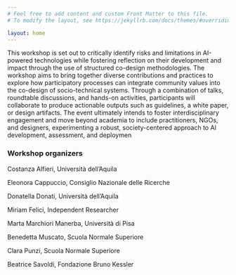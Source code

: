 ```yaml
---
# Feel free to add content and custom Front Matter to this file.
# To modify the layout, see https://jekyllrb.com/docs/themes/#overriding-theme-defaults

layout: home
---
```

This workshop is set out to critically identify risks and limitations in
AI-powered technologies while fostering reflection on their development and impact through the use of structured co-design methodologies. The workshop aims to
bring together diverse contributions and practices to explore how participatory processes can integrate community values into the co-design of socio-technical systems. Through a combination of talks, roundtable discussions, and hands-on activities, participants will collaborate to produce actionable outputs such as guidelines,
a white paper, or design artifacts. The event ultimately intends to foster interdisciplinary engagement and move beyond academia to include practitioners, NGOs, and designers, experimenting a robust, society-centered approach to AI development, assessment, and deploymen


### Workshop organizers

Costanza Alfieri, Università dell’Aquila

Eleonora Cappuccio, Consiglio Nazionale delle Ricerche

Donatella Donati, Università dell’Aquila

Miriam Felici, Independent Researcher 

Marta Marchiori Manerba, Università di Pisa

Benedetta Muscato, Scuola Normale Superiore

Clara Punzi, Scuola Normale Superiore 

Beatrice Savoldi, Fondazione Bruno Kessler 
